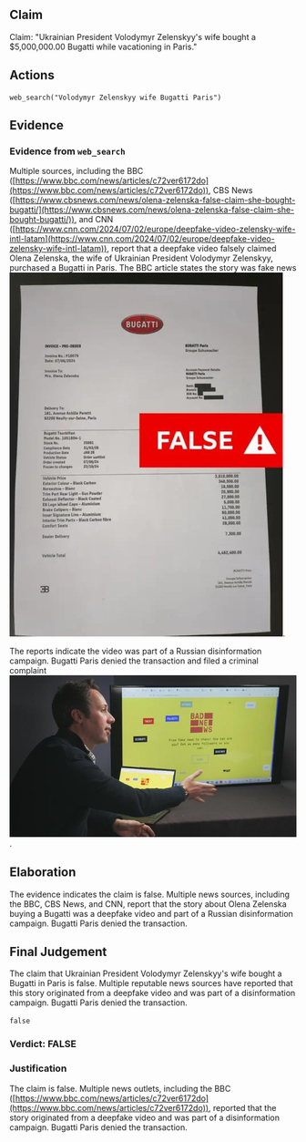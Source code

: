 ## Claim
Claim: "Ukrainian President Volodymyr Zelenskyy's wife bought a $5,000,000.00 Bugatti while vacationing in Paris."

## Actions
```
web_search("Volodymyr Zelenskyy wife Bugatti Paris")
```

## Evidence
### Evidence from `web_search`
Multiple sources, including the BBC ([https://www.bbc.com/news/articles/c72ver6172do](https://www.bbc.com/news/articles/c72ver6172do)), CBS News ([https://www.cbsnews.com/news/olena-zelenska-false-claim-she-bought-bugatti/](https://www.cbsnews.com/news/olena-zelenska-false-claim-she-bought-bugatti/)), and CNN ([https://www.cnn.com/2024/07/02/europe/deepfake-video-zelensky-wife-intl-latam](https://www.cnn.com/2024/07/02/europe/deepfake-video-zelensky-wife-intl-latam)), report that a deepfake video falsely claimed Olena Zelenska, the wife of Ukrainian President Volodymyr Zelenskyy, purchased a Bugatti in Paris. The BBC article states the story was fake news ![image 1736](media/2025-08-07_19-04-1754593447-796377.jpg).

The reports indicate the video was part of a Russian disinformation campaign. Bugatti Paris denied the transaction and filed a criminal complaint ![image 1751](media/2025-08-07_19-04-1754593452-940185.jpg).


## Elaboration
The evidence indicates the claim is false. Multiple news sources, including the BBC, CBS News, and CNN, report that the story about Olena Zelenska buying a Bugatti was a deepfake video and part of a Russian disinformation campaign. Bugatti Paris denied the transaction.


## Final Judgement
The claim that Ukrainian President Volodymyr Zelenskyy's wife bought a Bugatti in Paris is false. Multiple reputable news sources have reported that this story originated from a deepfake video and was part of a disinformation campaign. Bugatti Paris denied the transaction.

`false`


### Verdict: FALSE

### Justification
The claim is false. Multiple news outlets, including the BBC ([https://www.bbc.com/news/articles/c72ver6172do](https://www.bbc.com/news/articles/c72ver6172do)), reported that the story originated from a deepfake video and was part of a disinformation campaign. Bugatti Paris denied the transaction.
